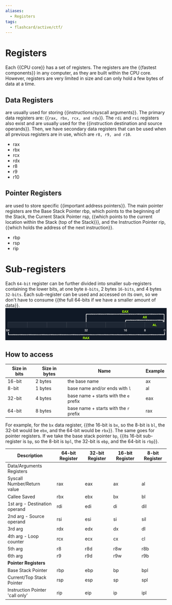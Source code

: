 ```yaml
---
aliases:
  - Registers
tags:
  - flashcard/active/ctf/
---
```


# Registers

Each {{CPU core}} has a set of registers. The registers are the {{fastest components}} in any computer, as they are built within the CPU core. However, registers are very limited in size and can only hold a few bytes of data at a time. <!--SR:!2025-02-03,4,272!2025-02-03,4,270--> 

## Data Registers
are usually used for storing {{instructions/syscall arguments}}. The primary data registers are: {{`rax, rbx, rcx, and rdx`}}. The `rdi` and `rsi` registers also exist and are usually used for the {{instruction destination and source operands}}. Then, we have secondary data registers that can be used when all previous registers are in use, which are `r8, r9, and r10`.
- rax
- rbx
- rcx
- rdx
- r8
- r9
- r10 <!--SR:!2000-01-01,1,250!2025-02-02,3,252!2025-02-02,3,252-->

## Pointer Registers
are used to store specific {{important address pointers}}. The main pointer registers are the Base Stack Pointer rbp, which points to the beginning of the Stack, the Current Stack Pointer rsp, {{which points to the current location within the Stack (top of the Stack)}}, and the Instruction Pointer rip, {{which holds the address of the next instruction}}.
- rbp
- rsp
- rip <!--SR:!2000-01-01,1,250!2025-02-02,3,250!2000-01-01,1,250-->

# Sub-registers
Each `64-bit` register can be further divided into smaller sub-registers containing the lower bits, at one byte `8-bits`, 2 bytes `16-bits`, and 4 bytes `32-bits`. Each sub-register can be used and accessed on its own, so we don't have to consume {{the full 64-bits if we have a smaller amount of data}}.
![alt text](<../linked images/subREG.png>) <!--SR:!2025-02-03,4,272-->

## How to access
| Size in bits | Size in bytes | Name | Example |
|------------|--------------|------|----------|
| 16-bit | 2 bytes | the base name | ax |
| 8-bit | 1 bytes | base name and/or ends with `l` | al |
| 32-bit | 4 bytes | base name + starts with the `e` prefix | eax |
| 64-bit | 8 bytes | base name + starts with the `r` prefix | rax |
For example, for the `bx` data register, {{the 16-bit is `bx`, so the 8-bit is `bl`, the 32-bit would be `ebx`, and the 64-bit would be `rbx`}}. The same goes for pointer registers. If we take the base stack pointer `bp`, {{its 16-bit sub-register is `bp`, so the 8-bit is `bpl`, the 32-bit is `ebp`, and the 64-bit is `rbp`}}. <!--SR:!2000-01-01,1,250!2025-02-02,3,252-->


| Description | 64-bit Register | 32-bit Register | 16-bit Register | 8-bit Register |
|------------|----------------|-----------------|-----------------|----------------|
| Data/Arguments Registers |
| Syscall Number/Return value | rax | eax | ax | al |
| Callee Saved | rbx | ebx | bx | bl |
| 1st arg - Destination operand | rdi | edi | di | dil |
| 2nd arg - Source operand | rsi | esi | si | sil |
| 3rd arg | rdx | edx | dx | dl |
| 4th arg - Loop counter | rcx | ecx | cx | cl |
| 5th arg | r8 | r8d | r8w | r8b |
| 6th arg | r9 | r9d | r9w | r9b |
| **Pointer Registers** |
| Base Stack Pointer | rbp | ebp | bp | bpl |
| Current/Top Stack Pointer | rsp | esp | sp | spl |
| Instruction Pointer 'call only' | rip | eip | ip | ipl | <!--SR:!2025-02-02,3,252-->

